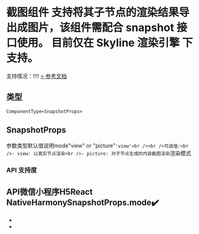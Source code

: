 # 截图组件 支持将其子节点的渲染结果导出成图片，该组件需配合 snapshot 接口使用。 目前仅在 Skyline 渲染引擎 下支持。
支持情况：!!!!
[> 参考文档
](https://developers.weixin.qq.com/miniprogram/dev/component/snapshot.html)
## 类型[​](snapshot.html#类型)
```tsx
ComponentType<SnapshotProps>
```

## SnapshotProps[​](snapshot.html#snapshotprops)
参数类型默认值说明mode"view" or "picture"`'view'<br /><br />可选值:<br />- view: 以真实节点渲染<br />- picture: 对子节点生成的内容截图渲染`渲染模式
### API 支持度[​](snapshot.html#api-支持度)
API微信小程序H5React NativeHarmonySnapshotProps.mode✔️
- 
- 

-
